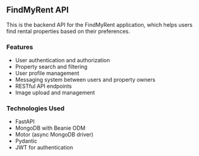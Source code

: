 ## FindMyRent API
This is the backend API for the FindMyRent application, which helps users find rental properties based on their preferences.
### Features
- User authentication and authorization
- Property search and filtering
- User profile management
- Messaging system between users and property owners
- RESTful API endpoints
- Image upload and management
### Technologies Used
- FastAPI
- MongoDB with Beanie ODM
- Motor (async MongoDB driver)
- Pydantic
- JWT for authentication